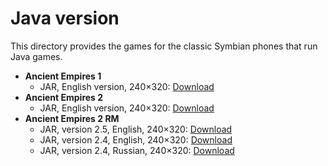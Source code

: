 # Java version
This directory provides the games for the classic Symbian phones that run Java games.

* **Ancient Empires 1**
	* JAR, English version, 240×320: [Download](https://web.archive.org/web/20201208061737/https://raw.githubusercontent.com/ancient-empires-resources/games-download/main/Java/AE1-en.jar)
* **Ancient Empires 2**
	* JAR, English version, 240×320: [Download](https://web.archive.org/web/20200907170940/http://m.downloadwap.co.uk/java-games/thegames/down/4/ancient_empires_2_240x320-21461.jar)
* **Ancient Empires 2 RM**
	* JAR, version 2.5, English, 240×320: [Download](https://web.archive.org/web/20201101072709/http://projectd8.org/images/d/dc/AncientEmpiresIIRM.jar)
	* JAR, version 2.4, English, 240×320: [Download](https://web.archive.org/web/20201124063905/http://projectd8.org/images/b/bc/AncientEmpiresIIRMEn.jar)
	* JAR, version 2.4, Russian, 240×320: [Download](https://web.archive.org/web/20201124064009/http://projectd8.org/images/7/75/AncientEmpiresIIRMRu.jar)
